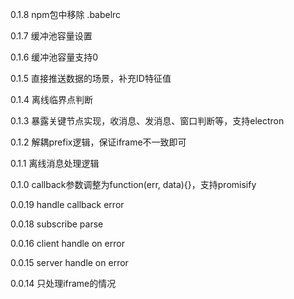 0.1.8
npm包中移除 .babelrc

0.1.7
缓冲池容量设置

0.1.6
缓冲池容量支持0

0.1.5
直接推送数据的场景，补充ID特征值

0.1.4
离线临界点判断

0.1.3
暴露关键节点实现，收消息、发消息、窗口判断等，支持electron

0.1.2
解耦prefix逻辑，保证iframe不一致即可

0.1.1
离线消息处理逻辑

0.1.0
callback参数调整为function(err, data){}，支持promisify

0.0.19
handle callback error

0.0.18
subscribe parse

0.0.16
client handle on error

0.0.15
server handle on error

0.0.14
只处理iframe的情况
